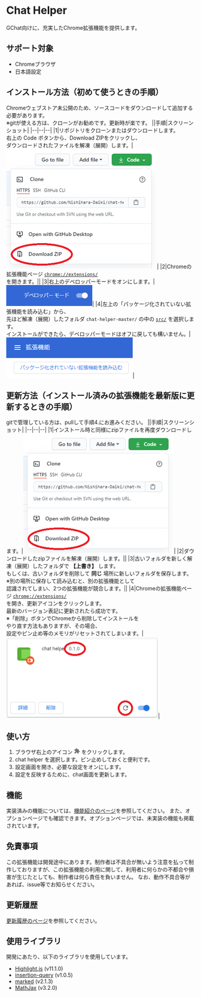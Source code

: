 # Chat Helper
GChat向けに、充実したChrome拡張機能を提供します。

## サポート対象
- Chromeブラウザ
- 日本語設定

## インストール方法（初めて使うときの手順）

Chromeウェブストア未公開のため、ソースコードをダウンロードして追加する必要があります。<br>
※gitが使える方は、クローンがお勧めです。更新時が楽です。
||手順|スクリーンショット|
|--|--|--|
|1|リポジトリをクローンまたはダウンロードします。<br>右上の Code ボタンから、Download ZIPをクリックし、<br>ダウンロードされたファイルを解凍（展開）します。|![ダウンロード手順](./docs/images/install-download.png)|
|2|Chromeの拡張機能ページ [`chrome://extensions/`](chrome://extensions/) <br>を開きます。||
|3|右上のデベロッパーモードをオンにします。|![デベロッパーモード](./docs/images/install-developer-mode.png)|
|4|左上の「パッケージ化されていない拡張機能を読み込む」から、<br>先ほど解凍（展開）したフォルダ `chat-helper-master/` の中の [`src/`](./src) を選択します。<br>インストールができたら、デベロッパーモードはオフに戻しても構いません。|![パッケージ化されていない拡張機能を読み込む](./docs/images/install-load.png)|


## 更新方法（インストール済みの拡張機能を最新版に更新するときの手順）

gitで管理している方は、pullして手順4.にお進みください。
||手順|スクリーンショット|
|--|--|--|
|1|インストール時と同様にzipファイルを再度ダウンロードします。|![](./docs/images/install-download.png)|
|2|ダウンロードしたzipファイルを解凍（展開）します。||
|3|古いフォルダを新しく解凍（展開）したフォルダで **【上書き】** します。<br>もしくは、古いフォルダを削除して **同じ** 場所に新しいフォルダを保存します。<br>※別の場所に保存して読み込むと、別の拡張機能として<br>認識されてしまい、2つの拡張機能が競合します。||
|4|Chromeの拡張機能ページ [`chrome://extensions/`](chrome://extensions/) <br>を開き、更新アイコンをクリックします。<br>最新のバージョン表記に更新されたら成功です。<br>※「削除」ボタンでChromeから削除してインストールを<br>やり直す方法もありますが、その場合、<br>設定やピン止め等のメモリがリセットされてしまいます。|![](./docs/images/update_update.png)|

## 使い方
1. ブラウザ右上のアイコン <img src="./docs/images/extension_icon.png" width="16"> をクリックします。
2. chat helper を選択します。ピン止めしておくと便利です。
3. 設定画面を開き、必要な設定をオンにします。
4. 設定を反映するために、chat画面を更新します。


## 機能
実装済みの機能については、[機能紹介のページ](./docs/functions.md)を参照してください。
また、オプションページでも確認できます。オプションページでは、未実装の機能も掲載されています。


## 免責事項
この拡張機能は開発途中にあります。制作者は不具合が無いよう注意を払って制作しておりますが、この拡張機能の利用に関して、利用者に何らかの不都合や損害が生じたとしても、制作者は何ら責任を負いません。
なお、動作不具合等があれば、issue等でお知らせください。


## 更新履歴
[更新履歴のページ](./docs/history.md)を参照してください。


## 使用ライブラリ
開発にあたり、以下のライブラリを使用しています。

+ [Highlight.js](https://highlightjs.org/) (v11.1.0)
+ [insertion-query](https://github.com/naugtur/insertionQuery) (v1.0.5)
+ [marked](https://github.com/markedjs/marked) (v2.1.3)
+ [MathJax](https://github.com/mathjax/MathJax) (v3.2.0)
